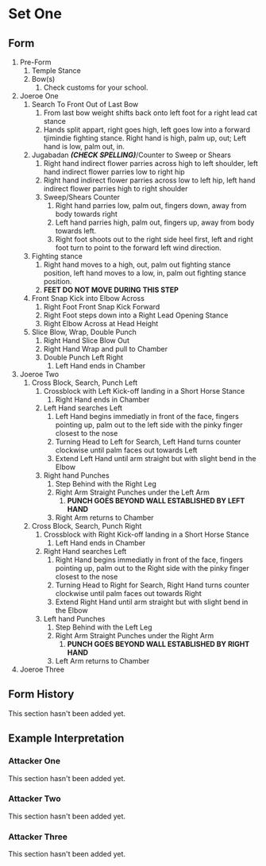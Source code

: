 # Set One

## Form

1. Pre-Form
    1. Temple Stance
    2. Bow(s)
       1. Check customs for your school.
2. Joeroe One
   1. Search To Front Out of Last Bow
      1. From last bow weight shifts back onto left foot for a right lead cat stance
      2. Hands split appart, right goes high, left goes low into a forward tjimindie fighting stance. Right hand is high, palm up, out; Left hand is low, palm out, in.
   2. Jugabadan ***(CHECK SPELLING)***/Counter to Sweep or Shears
      1. Right hand indirect flower parries across high to left shoulder, left hand indirect flower parries low to right hip
      2. Right hand indirect flower parries across low to left hip, left hand indirect flower parries high to right shoulder
      3. Sweep/Shears Counter
         1. Right hand parries low, palm out, fingers down, away from body towards right
         2. Left hand parries high, palm out, fingers up, away from body towards left.
         3. Right foot shoots out to the right side heel first, left and right foot turn to point to the forward left wind direction.
   3. Fighting stance
      1. Right hand moves to a high, out, palm out fighting stance position, left hand moves to a low, in, palm out fighting stance position.
      2. **FEET DO NOT MOVE DURING THIS STEP**
   4. Front Snap Kick into Elbow Across
      1. Right Foot Front Snap Kick Forward
      2. Right Foot steps down into a Right Lead Opening Stance
      3. Right Elbow Across at Head Height
   5. Slice Blow, Wrap, Double Punch
      1. Right Hand Slice Blow Out
      2. Right Hand Wrap and pull to Chamber
      3. Double Punch Left Right
         1. Left Hand ends in Chamber
3. Joeroe Two
   1. Cross Block, Search, Punch Left
      1. Crossblock with Left Kick-off landing in a Short Horse Stance
         1. Right Hand ends in Chamber
      2. Left Hand searches Left
         1. Left Hand begins immediatly in front of the face, fingers pointing up, palm out to the left side with the pinky finger closest to the nose
         2. Turning Head to Left for Search, Left Hand turns counter clockwise until palm faces out towards Left
         3. Extend Left Hand until arm straight but with slight bend in the Elbow
      3. Right hand Punches
         1. Step Behind with the Right Leg
         2. Right Arm Straight Punches under the Left Arm
            1. **PUNCH GOES BEYOND WALL ESTABLISHED BY LEFT HAND**
         3. Right Arm returns to Chamber
   2. Cross Block, Search, Punch Right
      1. Crossblock with Right Kick-off landing in a Short Horse Stance
         1. Left Hand ends in Chamber
      2. Right Hand searches Left
         1. Right Hand begins immediatly in front of the face, fingers pointing up, palm out to the Right side with the pinky finger closest to the nose
         2. Turning Head to Right for Search, Right Hand turns counter clockwise until palm faces out towards Right
         3. Extend Right Hand until arm straight but with slight bend in the Elbow
      3. Left hand Punches
         1. Step Behind with the Left Leg
         2. Right Arm Straight Punches under the Right Arm
            1. **PUNCH GOES BEYOND WALL ESTABLISHED BY RIGHT HAND**
         3. Left Arm returns to Chamber
4. Joeroe Three

## Form History

This section hasn't been added yet.

## Example Interpretation

### Attacker One

This section hasn't been added yet.

### Attacker Two

This section hasn't been added yet.

### Attacker Three

This section hasn't been added yet.
